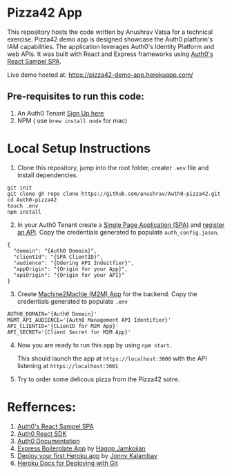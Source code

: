 # Pizza42 App 

This repository hosts the code written by Anushrav Vatsa for a technical exercise. Pizza42 demo app is designed showcase the Auth0 platform's IAM capabilities. The application leverages Auth0's Identity Platform and web APIs. It was built with React and Express frameworks using [Auth0's React Sampel SPA](https://github.com/auth0-samples/auth0-react-samples/tree/master/Sample-01).

Live demo hosted at: https://pizza42-demo-app.herokuapp.com/

## Pre-requisites to run this code:

1. An Auth0 Tenant [Sign Up here](https://auth0.com/signup)
2. NPM ( use `brew install node` for mac)

# Local Setup Instructions

1.  Clone this repository, jump into the root folder, creater `.env` file and install dependencies.
```
git init
git clone gh repo clone https://github.com/anushrav/Auth0-pizza42.git
cd Auth0-pizza42
touch .env
npm install
```
2. In your Auth0 Tenant create a [Single Page Application (SPA)](https://auth0.com/docs/quickstart/spa/react) and [register an API](https://auth0.com/docs/get-started/auth0-overview/set-up-apis). Copy the credentials generated to populate `auth_config.jason`.

```
{
  "domain": "{Auth0 Domain}",
  "clientId": "{SPA ClientID}",
  "audience": "{Odering API Indeitfier}",
  "appOrigin": "{Origin for your App}",
  "apiOrigin": "{Origin for your API}" 
}
```
3. Create [Machine2Machie (M2M) App](https://auth0.com/docs/get-started/auth0-overview/create-applications/machine-to-machine-apps) for the backend. Copy the credentials generated to populate `.env`
```
AUTH0_DOMAIN='{Auth0 Domain}'
MGMT_API_AUDIENCE='{Auth0 Management API Identifier}'
API_CLIENTID='{CLienID for M2M App}'
API_SECRET='{Client Secret for M2M App}'
```

4. Now you are ready to run this app by using `npm start`. 

   This should launch the app at `https://localhost:3000` with the API listening at `https://localhost:3001`

5. Try to order some delicous pizza from the Pizza42 sotre.

# Reffernces:
1. [Auth0's React Sampel SPA](https://github.com/auth0-samples/auth0-react-samples/tree/master/Sample-01)
2. [Auth0 React SDK](https://github.com/auth0/auth0-react)
3. [Auth0 Documentation](https://auth0.com/docs/)
4. [Express Boilerplate App](https://github.com/hagopj13/node-express-boilerplate) by [Hagop Jamkojian](https://github.com/hagopj13)
5. [Deploy your first Heroku app](https://www.youtube.com/watch?v=MxfxiR8TVNU&ab_channel=JonnyKalambay) by [Jonny Kalambay](https://www.youtube.com/watch?v=MxfxiR8TVNU&ab_channel=JonnyKalambay)
6. [Heroku Docs for Deploying with Git](https://devcenter.heroku.com/articles/git)




